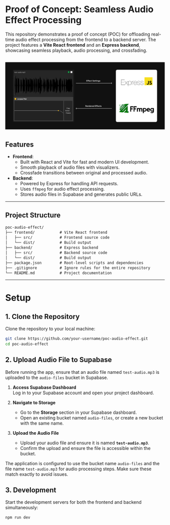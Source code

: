# Proof of Concept: Seamless Audio Effect Processing

This repository demonstrates a proof of concept (POC) for offloading real-time audio effect processing from the frontend to a backend server. The project features a **Vite React frontend** and an **Express backend**, showcasing seamless playback, audio processing, and crossfading.

![img.png](visual.jpg)
---

## Features
- **Frontend**:
    - Built with React and Vite for fast and modern UI development.
    - Smooth playback of audio files with visualizers.
    - Crossfade transitions between original and processed audio.
- **Backend**:
    - Powered by Express for handling API requests.
    - Uses `ffmpeg` for audio effect processing.
    - Stores audio files in Supabase and generates public URLs.

---

## Project Structure
```plaintext
poc-audio-effect/
├── frontend/           # Vite React frontend
│   ├── src/            # Frontend source code
│   └── dist/           # Build output
├── backend/            # Express backend
│   ├── src/            # Backend source code
│   └── dist/           # Build output
├── package.json        # Root-level scripts and dependencies
├── .gitignore          # Ignore rules for the entire repository
└── README.md           # Project documentation
```
---

# Setup

## 1. Clone the Repository
Clone the repository to your local machine:
```bash
git clone https://github.com/your-username/poc-audio-effect.git
cd poc-audio-effect
```

## 2. Upload Audio File to Supabase

Before running the app, ensure that an audio file named `test-audio.mp3` is uploaded to the `audio-files` bucket in Supabase.

1. **Access Supabase Dashboard**  
   Log in to your Supabase account and open your project dashboard.

2. **Navigate to Storage**
    - Go to the **Storage** section in your Supabase dashboard.
    - Open an existing bucket named `audio-files`, or create a new bucket with the same name.

3. **Upload the Audio File**
    - Upload your audio file and ensure it is named **`test-audio.mp3`**.
    - Confirm the upload and ensure the file is accessible within the bucket.

The application is configured to use the bucket name `audio-files` and the file name `test-audio.mp3` for audio processing steps. Make sure these match exactly to avoid issues.


## 3. Development
Start the development servers for both the frontend and backend simultaneously:

```bash
npm run dev

